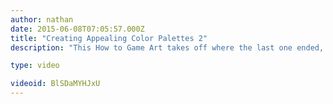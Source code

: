 ```yaml
---
author: nathan
date: 2015-06-08T07:05:57.000Z
title: "Creating Appealing Color Palettes 2"
description: "This How to Game Art takes off where the last one ended, and shows 2 more approaches you can take to start building your color palettes."

type: video

videoid: BlSDaMYHJxU
---
```


